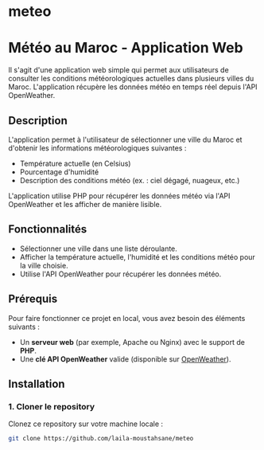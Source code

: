 # meteo
# Météo au Maroc - Application Web

Il s'agit d'une application web simple qui permet aux utilisateurs de consulter les conditions météorologiques actuelles dans plusieurs villes du Maroc. L'application récupère les données météo en temps réel depuis l'API OpenWeather.

## Description

L'application permet à l'utilisateur de sélectionner une ville du Maroc et d'obtenir les informations météorologiques suivantes :
- Température actuelle (en Celsius)
- Pourcentage d'humidité
- Description des conditions météo (ex. : ciel dégagé, nuageux, etc.)

L'application utilise PHP pour récupérer les données météo via l'API OpenWeather et les afficher de manière lisible.

## Fonctionnalités

- Sélectionner une ville dans une liste déroulante.
- Afficher la température actuelle, l'humidité et les conditions météo pour la ville choisie.
- Utilise l'API OpenWeather pour récupérer les données météo.

## Prérequis

Pour faire fonctionner ce projet en local, vous avez besoin des éléments suivants :

- Un **serveur web** (par exemple, Apache ou Nginx) avec le support de **PHP**.
- Une **clé API OpenWeather** valide (disponible sur [OpenWeather](https://openweathermap.org/)).

## Installation

### 1. Cloner le repository
Clonez ce repository sur votre machine locale :
```bash
git clone https://github.com/laila-moustahsane/meteo
